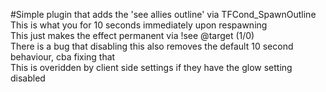 #Simple plugin that adds the 'see allies outline' via TFCond_SpawnOutline  
This is what you for 10 seconds immediately upon respawning  
This just makes the effect permanent via !see  @target (1/0)  
There is a bug that disabling this also removes the default 10 second behaviour, cba fixing that  
This is overidden by client side settings if they have the glow setting disabled